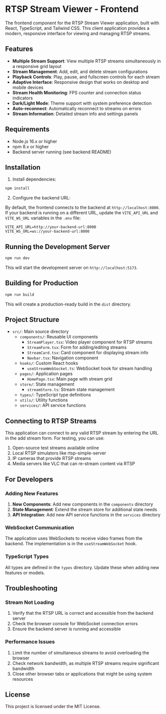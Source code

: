 # RTSP Stream Viewer - Frontend

The frontend component for the RTSP Stream Viewer application, built with React, TypeScript, and Tailwind CSS. This client application provides a modern, responsive interface for viewing and managing RTSP streams.

## Features

- **Multiple Stream Support**: View multiple RTSP streams simultaneously in a responsive grid layout
- **Stream Management**: Add, edit, and delete stream configurations
- **Playback Controls**: Play, pause, and fullscreen controls for each stream
- **Adaptive Interface**: Responsive design that works on desktop and mobile devices
- **Stream Health Monitoring**: FPS counter and connection status indicators
- **Dark/Light Mode**: Theme support with system preference detection
- **Auto-reconnect**: Automatically reconnect to streams on errors
- **Stream Information**: Detailed stream info and settings panels

## Requirements

- Node.js 16.x or higher
- npm 8.x or higher
- Backend server running (see backend README)

## Installation

1. Install dependencies:

```bash
npm install
```

2. Configure the backend URL:

By default, the frontend connects to the backend at `http://localhost:8000`. If your backend is running on a different URL, update the `VITE_API_URL` and `VITE_WS_URL` variables in the `.env` file:

```
VITE_API_URL=http://your-backend-url:8000
VITE_WS_URL=ws://your-backend-url:8000
```

## Running the Development Server

```bash
npm run dev
```

This will start the development server on `http://localhost:5173`.

## Building for Production

```bash
npm run build
```

This will create a production-ready build in the `dist` directory.

## Project Structure

- `src/`: Main source directory
  - `components/`: Reusable UI components
    - `StreamPlayer.tsx`: Video player component for RTSP streams
    - `StreamForm.tsx`: Form for adding/editing streams
    - `StreamCard.tsx`: Card component for displaying stream info
    - `Navbar.tsx`: Navigation component
  - `hooks/`: Custom React hooks
    - `useStreamWebSocket.ts`: WebSocket hook for stream handling
  - `pages/`: Application pages
    - `HomePage.tsx`: Main page with stream grid
  - `store/`: State management
    - `streamStore.ts`: Stream state management
  - `types/`: TypeScript type definitions
  - `utils/`: Utility functions
  - `services/`: API service functions

## Connecting to RTSP Streams

This application can connect to any valid RTSP stream by entering the URL in the add stream form. For testing, you can use:

1. Open-source test streams available online
2. Local RTSP simulators like rtsp-simple-server
3. IP cameras that provide RTSP streams
4. Media servers like VLC that can re-stream content via RTSP

## For Developers

### Adding New Features

1. **New Components**: Add new components in the `components` directory
2. **State Management**: Extend the stream store for additional state needs
3. **API Integration**: Add new API service functions in the `services` directory

### WebSocket Communication

The application uses WebSockets to receive video frames from the backend. The implementation is in the `useStreamWebSocket` hook.

### TypeScript Types

All types are defined in the `types` directory. Update these when adding new features or models.

## Troubleshooting

### Stream Not Loading

1. Verify that the RTSP URL is correct and accessible from the backend server
2. Check the browser console for WebSocket connection errors
3. Ensure the backend server is running and accessible

### Performance Issues

1. Limit the number of simultaneous streams to avoid overloading the browser
2. Check network bandwidth, as multiple RTSP streams require significant bandwidth
3. Close other browser tabs or applications that might be using system resources

## License

This project is licensed under the MIT License.
